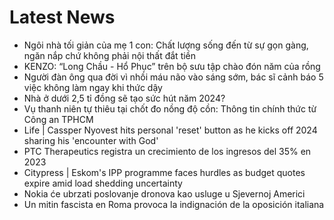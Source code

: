 # Latest News
-  Ngôi nhà tối giản của mẹ 1 con: Chất lượng sống đến từ sự gọn gàng, ngăn nắp chứ không phải nội thất đắt tiền
-  KENZO: “Long Chầu - Hổ Phục” trên bộ sưu tập chào đón năm của rồng
-  Người đàn ông qua đời vì nhồi máu não vào sáng sớm, bác sĩ cảnh báo 5 việc không làm ngay khi thức dậy
-  Nhà ở dưới 2,5 tỉ đồng sẽ tạo sức hút năm 2024?
-  Vụ thanh niên tự thiêu tại chốt đo nồng độ cồn: Thông tin chính thức từ Công an TPHCM
-  Life | Cassper Nyovest hits personal 'reset' button as he kicks off 2024 sharing his 'encounter with God'
-  PTC Therapeutics registra un crecimiento de los ingresos del 35% en 2023
-  Citypress | Eskom's IPP programme faces hurdles as budget quotes expire amid load shedding uncertainty
-  Nokia će ubrzati poslovanje dronova kao usluge u Sjevernoj Americi
-  Un mitin fascista en Roma provoca la indignación de la oposición italiana
